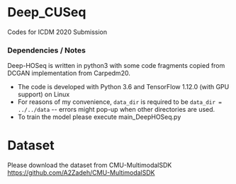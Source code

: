 # Deep_CUSeq
Codes for ICDM 2020 Submission



### Dependencies / Notes
Deep-HOSeq is written in python3 with some code fragments copied from DCGAN implementation from Carpedm20.
  - The code is developed with Python 3.6 and TensorFlow 1.12.0 (with GPU support) on Linux
  - For reasons of my convenience, `data_dir` is required to be `data_dir = ../../data` -- errors might pop-up when other directories are used.
  - To train the model please execute main_DeepHOSeq.py
  
 
 # Dataset
 Please download the dataset from CMU-MultimodalSDK https://github.com/A2Zadeh/CMU-MultimodalSDK
